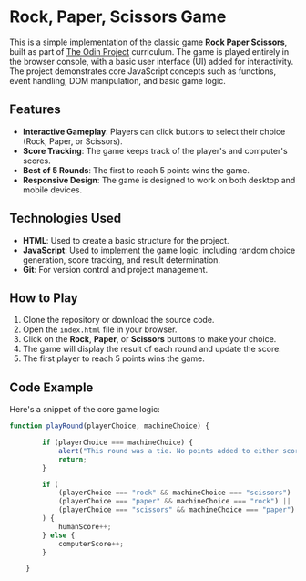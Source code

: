 # Rock, Paper, Scissors Game

This is a simple implementation of the classic game **Rock Paper Scissors**, built as part of [The Odin Project](https://www.theodinproject.com/) curriculum. The game is played entirely in the browser console, with a basic user interface (UI) added for interactivity. The project demonstrates core JavaScript concepts such as functions, event handling, DOM manipulation, and basic game logic.

## Features

- **Interactive Gameplay**: Players can click buttons to select their choice (Rock, Paper, or Scissors).
- **Score Tracking**: The game keeps track of the player's and computer's scores.
- **Best of 5 Rounds**: The first to reach 5 points wins the game.
- **Responsive Design**: The game is designed to work on both desktop and mobile devices.

## Technologies Used

- **HTML**: Used to create a basic structure for the project.
- **JavaScript**: Used to implement the game logic, including random choice generation, score tracking, and result determination.
- **Git**: For version control and project management.

## How to Play

1. Clone the repository or download the source code.
2. Open the `index.html` file in your browser.
3. Click on the **Rock**, **Paper**, or **Scissors** buttons to make your choice.
4. The game will display the result of each round and update the score.
5. The first player to reach 5 points wins the game.

## Code Example

Here's a snippet of the core game logic:

```javascript
function playRound(playerChoice, machineChoice) {

        if (playerChoice === machineChoice) {
            alert("This round was a tie. No points added to either score");
            return;
        }

        if (
            (playerChoice === "rock" && machineChoice === "scissors") ||
            (playerChoice === "paper" && machineChoice === "rock") ||
            (playerChoice === "scissors" && machineChoice === "paper")
        ) {
            humanScore++;
        } else {
            computerScore++;
        }

    }
